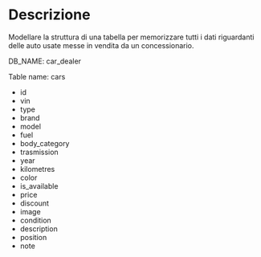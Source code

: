 # Descrizione 
Modellare la struttura di una tabella per memorizzare tutti i dati riguardanti delle auto usate messe in vendita da un concessionario.

DB_NAME: car_dealer

Table name: cars

- id
- vin 
- type
- brand
- model
- fuel
- body_category
- trasmission
- year
- kilometres
- color
- is_available
- price
- discount
- image
- condition
- description
- position
- note
